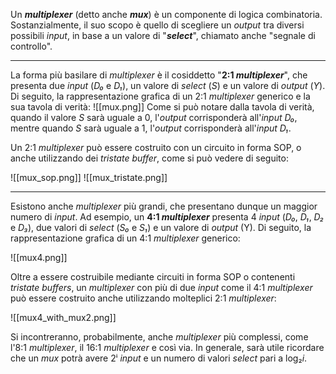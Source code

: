 Un ***multiplexer*** (detto anche ***mux***) è un componente di logica combinatoria. Sostanzialmente, il suo scopo è quello di scegliere un *output* tra diversi possibili *input*, in base a un valore di "***select***", chiamato anche "segnale di controllo".
___
La forma più basilare di *multiplexer* è il cosiddetto "**2:1 *multiplexer***", che presenta due *input* (*D₀* e *D₁*), un valore di *select* (*S*) e un valore di *output* (*Y*). Di seguito, la rappresentazione grafica di un 2:1 *multiplexer* generico e la sua tavola di verità:
![[mux.png]]
Come si può notare dalla tavola di verità, quando il valore *S* sarà uguale a 0, l'*output* corrisponderà all'*input* *D₀*, mentre quando *S* sarà uguale a 1, l'*output* corrisponderà all'*input* *D₁*.

Un 2:1 *multiplexer* può essere costruito con un circuito in forma SOP, o anche utilizzando dei *tristate buffer*, come si può vedere di seguito:

![[mux_sop.png]]
![[mux_tristate.png]]
___
Esistono anche *multiplexer* più grandi, che presentano dunque un maggior numero di *input*. Ad esempio, un **4:1 *multiplexer*** presenta 4 *input* (*D₀*, *D₁*, *D₂* e *D₃*), due valori di *select* (*S₀* e *S₁*) e un valore di *output* (Y). Di seguito, la rappresentazione grafica di un 4:1 *multiplexer* generico:

![[mux4.png]]

Oltre a essere costruibile mediante circuiti in forma SOP o contenenti *tristate buffers*, un *multiplexer* con più di due *input* come il 4:1 *multiplexer* può essere costruito anche utilizzando molteplici 2:1 *multiplexer*:

![[mux4_with_mux2.png]]

Si incontreranno, probabilmente, anche *multiplexer* più complessi, come l'8:1 *multiplexer*, il 16:1 *multiplexer* e così via. In generale, sarà utile ricordare che un *mux* potrà avere 2ⁱ *input* e un numero di valori *select* pari a log₂*i*.